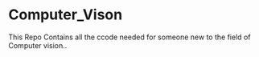 # Computer_Vison
This Repo Contains all the ccode needed for someone new to the field of Computer vision..
